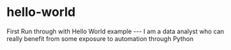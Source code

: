 # hello-world
First Run through with Hello World example ---
I am a data analyst who can really benefit from some exposure to automation through Python
